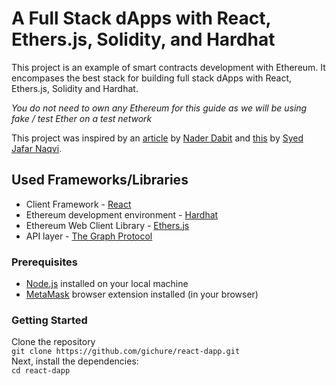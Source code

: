 # A Full Stack dApps with React, Ethers.js, Solidity, and Hardhat

This project is an example of smart contracts development with Ethereum. It encompases the best stack for building full stack dApps with React, Ethers.js, Solidity and Hardhat.  

<i>You do not need to own any Ethereum for this guide as we will be using fake / test Ether on a test network</i>

This project was inspired by an [article](https://dev.to/dabit3/the-complete-guide-to-full-stack-ethereum-development-3j13) by [Nader Dabit](https://dev.to/dabit3) and [this](https://medium.com/@naqvi.jafar91/converting-a-property-rental-paper-contract-into-a-smart-contract-daa054fdf8a7) by [Syed Jafar Naqvi](https://medium.com/@naqvi.jafar91).    

## Used Frameworks/Libraries
-  Client Framework - [React](https://www.reactjs.org)
-  Ethereum development environment - [Hardhat](https://hardhat.org/)  
-  Ethereum Web Client Library - [Ethers.js](https://docs.ethers.io/v5/)    
-  API layer - [The Graph Protocol](https://thegraph.com/)  

### Prerequisites

-  [Node.js](https://nodejs.org/en/) installed on your local machine  
-  [MetaMask](https://metamask.io/) browser extension installed (in your browser)

### Getting Started
Clone the repository  
`git clone https://github.com/gichure/react-dapp.git`  
Next, install the dependencies:  
`cd react-dapp`  


